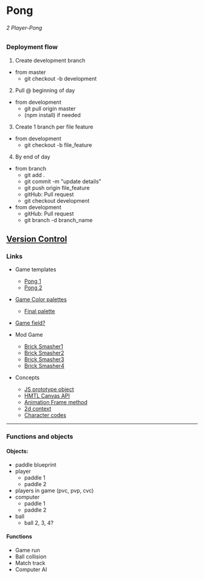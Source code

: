 # Pong
###### 2 Player-Pong


### Deployment flow

1. Create development branch
  - from master
    - git checkout -b development
2. Pull @ beginning of day
  - from development
    - git pull origin master
    - (npm install) if needed
3. Create 1 branch per file feature
  - from development
    - git checkout -b file_feature
4. By end of day
  - from branch
    - git add .
    - git commit -m "update details"
    - git push origin file_feature
    - gitHub: Pull request
    - git checkout development
  - from development
    - gitHub: Pull request
    - git branch -d branch_name

[Version Control](http://stackoverflow.com/questions/1125968/how-to-force-git-pull-to-overwrite-local-files)
---

### Links

- Game templates
  - [Pong 1](https://robots.thoughtbot.com/pong-clone-in-javascript#getting-started)
  - [Pong 2](http://codeincomplete.com/posts/javascript-pong/)
- [Game Color palettes](http://www.color-hex.com/color-palettes/)
  - [Final palette](http://www.color-hex.com/color-palette/25496)
- [Game field?](http://www.newenglandsealcoating.com/images/tennis-court-dimensions2.gif)
- Mod Game
  - [Brick Smasher1](https://github.com/sagardave/Brick-Breaker-Game)
  - [Brick Smasher2](https://github.com/jesselpalmer/brick-breaker)
  - [Brick Smasher3](https://github.com/TheNewStyles/javascript-game)
  - [Brick Smasher4](https://developer.mozilla.org/en-US/docs/Games/Tutorials/2D_Breakout_game_pure_JavaScript)

- Concepts
  - [JS prototype object](http://www.javascriptkit.com/javatutors/proto.shtml)
  - [HMTL Canvas API](https://developer.mozilla.org/en-US/docs/Web/API/Canvas_API)
  - [Animation Frame method](https://developer.mozilla.org/en-US/docs/Web/API/window/requestAnimationFrame)
  - [2d context](https://developer.mozilla.org/en-US/docs/Web/API/CanvasRenderingContext2D)
  - [Character codes](https://www.cambiaresearch.com/articles/15/javascript-char-codes-key-codes)

---

### Functions and objects

#### Objects:
- paddle blueprint
- player
  - paddle 1
  - paddle 2
- players in game (pvc, pvp, cvc)
- computer
  - paddle 1
  - paddle 2
- ball
  - ball 2, 3, 4?

#### Functions
- Game run
- Ball collision
- Match track
- Computer AI
